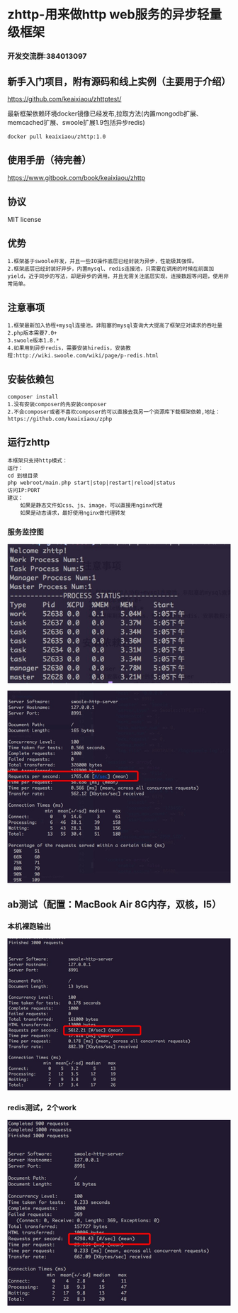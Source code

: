 
# zhttp-用来做http web服务的异步轻量级框架


### 开发交流群:384013097

## 新手入门项目，附有源码和线上实例（主要用于介绍）
https://github.com/keaixiaou/zhttptest/

最新框架依赖环境docker镜像已经发布,拉取方法(内置mongodb扩展、memcached扩展、swoole扩展1.9包括异步redis)

```
docker pull keaixiaou/zhttp:1.0
```

## 使用手册（待完善）
https://www.gitbook.com/book/keaixiaou/zhttp


## 协议

MIT license

##	优势

	1.框架基于swoole开发，并且一些IO操作底层已经封装为异步，性能极其强悍。
	2.框架底层已经封装好异步，内置mysql、redis连接池，只需要在调用的时候在前面加yield，近乎同步的写法，却是异步的调用，并且无需关注底层实现，连接数超等问题，使用非常简单。
	
	
## 注意事项

	1.框架最新加入协程+mysql连接池，非阻塞的mysql查询大大提高了框架应对请求的吞吐量
	2.php版本需要7.0+
	3.swoole版本1.8.*
	4.如果用到异步redis，需要安装hiredis，安装教程:http://wiki.swoole.com/wiki/page/p-redis.html
## 安装依赖包

	composer install
	1.没有安装composer的先安装composer
	2.不会composer或者不喜欢composer的可以直接去我另一个资源库下载框架依赖,地址：https://github.com/keaixiaou/zphp
	
## 运行zhttp

	本框架只支持http模式：
	运行：
	cd 到根目录
	php webroot/main.php start|stop|restart|reload|status
	访问IP:PORT
    建议：
        如果是静态文件如css、js、image，可以直接用nginx代理
        如果是动态请求，最好使用nginx做代理转发
        
### 服务监控图

![服务监控](https://raw.githubusercontent.com/keaixiaou/base/master/status.jpeg)


![本机裸跑输出](https://raw.githubusercontent.com/keaixiaou/base/master/mongo.jpeg)


## ab测试（配置：MacBook Air 8G内存，双核，I5）
### 本机裸跑输出

![本机裸跑输出](https://raw.githubusercontent.com/keaixiaou/base/master/%E8%A3%B8%E8%B7%91%E6%B5%8B%E8%AF%95.png)

### redis测试，2个work
![redis测试](https://raw.githubusercontent.com/keaixiaou/base/master/api%E6%B5%8B%E8%AF%95.png)







